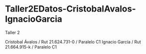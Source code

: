 # Taller2EDatos-CristobalAvalos-IgnacioGarcia
Taller 2

Cristobal Ávalos / Rut 21.624.731-0 / Paralelo C1
Ignacio García / Rut 21.664.915-k / Paralelo C1 
